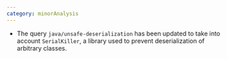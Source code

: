 ```yaml
---
category: minorAnalysis
---
```

* The query `java/unsafe-deserialization` has been updated to take into account `SerialKiller`, a library used to prevent deserialization of arbitrary classes.